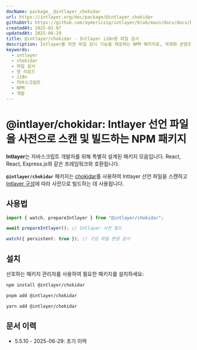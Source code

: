 ```yaml
---
docName: package__@intlayer_chokidar
url: https://intlayer.org/doc/package/@intlayer_chokidar
githubUrl: https://github.com/aymericzip/intlayer/blob/main/docs/docs/ko/packages/@intlayer/chokidar/index.md
createdAt: 2025-02-07
updatedAt: 2025-06-29
title: @intlayer/chokidar - Intlayer i18n용 파일 감시
description: Intlayer를 위한 파일 감시 기능을 제공하는 NPM 패키지로, 국제화 콘텐츠의 자동 업데이트 및 핫 리로딩을 가능하게 합니다.
keywords:
  - intlayer
  - chokidar
  - 파일 감시
  - 핫 리로드
  - i18n
  - 자바스크립트
  - NPM
  - 개발
---
```


# @intlayer/chokidar: Intlayer 선언 파일을 사전으로 스캔 및 빌드하는 NPM 패키지

**Intlayer**는 자바스크립트 개발자를 위해 특별히 설계된 패키지 모음입니다. React, React, Express.js와 같은 프레임워크와 호환됩니다.

**`@intlayer/chokidar`** 패키지는 [chokidar](https://github.com/paulmillr/chokidar)를 사용하여 Intlayer 선언 파일을 스캔하고 [Intlayer 구성](https://github.com/aymericzip/intlayer/blob/main/docs/docs/ko/configuration.md)에 따라 사전으로 빌드하는 데 사용됩니다.

## 사용법

```ts
import { watch, prepareIntlayer } from "@intlayer/chokidar";

await prepareIntlayer(); // Intlayer 사전 빌드

watch({ persistent: true }); // 구성 파일 변경 감시
```

## 설치

선호하는 패키지 관리자를 사용하여 필요한 패키지를 설치하세요:

```bash packageManager="npm"
npm install @intlayer/chokidar
```

```bash packageManager="pnpm"
pnpm add @intlayer/chokidar
```

```bash packageManager="yarn"
yarn add @intlayer/chokidar
```

## 문서 이력

- 5.5.10 - 2025-06-29: 초기 이력
